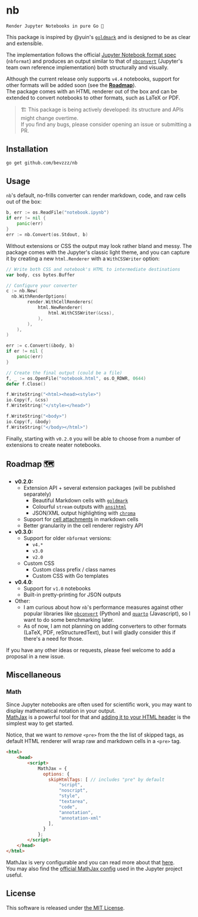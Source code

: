 # nb

	Render Jupyter Notebooks in pure Go 📔

This package is inspired by @yuin's [`goldmark`](https://github.com/yuin/goldmark) and is designed to be as clear and extensible.

The implementation follows the official [Jupyter Notebook format spec](https://nbformat.readthedocs.io/en/latest/format_description.html#the-notebook-file-format) (`nbformat`) and produces an output similar to that of [`nbconvert`](https://github.com/jupyter/nbconvert) (Jupyter's team own reference implementation) both structurally and visually. 

Although the current release only supports `v4.4` notebooks, support for other formats will be added soon (see the [**Roadmap**](#roadmap)).    
The package comes with an HTML renderer out of the box and can be extended to convert notebooks to other formats, such as LaTeX or PDF.

> 🏗 This package is being actively developed: its structure and APIs might change overtime.  
> If you find any bugs, please consider opening an issue or submitting a PR.

## Installation

```sh
go get github.com/bevzzz/nb
```

## Usage

`nb`'s default, no-frills converter can render markdown, code, and raw cells out of the box:

```go
b, err := os.ReadFile("notebook.ipynb")
if err != nil {
	panic(err)
}
err := nb.Convert(os.Stdout, b)
```

Without extensions or CSS the output may look rather bland and messy. The package comes with the Jupyter's classic light theme, and you can capture it by creating a new `html.Renderer` with a `WithCSSWriter` option:

```go
// Write both CSS and notebook's HTML to intermediate destinations
var body, css bytes.Buffer

// Configure your converter
c := nb.New(
  nb.WithRenderOptions(
		render.WithCellRenderers(
			html.NewRenderer(
				html.WithCSSWriter(&css),
			),
		),
	),
)

err := c.Convert(&body, b)
if er != nil {
	panic(err)
}

// Create the final output (could be a file)
f, _ := os.OpenFile("notebook.html", os.O_RDWR, 0644)
defer f.Close()

f.WriteString("<html><head><style>")
io.Copy(f, &css)
f.WriteString("</style></head>")

f.WriteString("<body>")
io.Copy(f, &body)
f.WriteString("</body></html>")
```

Finally, starting with `v0.2.0` you will be able to choose from a number of extensions to create neater notebooks.

## Roadmap 🗺

- **v0.2.0:**
	- Extension API + several extension packages (will be published separately)
		- Beautiful Markdown cells with [`goldmark`](https://github.com/yuin/goldmark)
		- Colourful `stream` outputs with [`ansihtml`](https://github.com/robert-nix/ansihtml)
		- JSON/XML output highlighting with [`chroma`](https://github.com/alecthomas/chroma)
	- Support for [cell attachments](https://nbformat.readthedocs.io/en/latest/format_description.html#cell-attachments) in markdown cells
	- Better granularity in the cell renderer registry API
- **v0.3.0:**
	- Support for older `nbformat` versions:
		- `v4.*`
		- `v3.0`
		- `v2.0`
	- Custom CSS
		-  Custom class prefix / class names
		-  Custom CSS with Go templates
- **v0.4.0**:
	- Support for `v1.0` notebooks
	- Built-in pretty-printing for JSON outputs
- Other:
	- I am curious about how `nb`'s performance measures against other popular libraries like [`nbconvert`](https://github.com/jupyter/nbconvert) (Python) and [`quarto`](https://github.com/quarto-dev/quarto-cli) (Javascript), so I want to do some benchmarking later.
	- As of now, I am not planning on adding converters to other formats (LaTeX, PDF, reStructuredText), but I will gladly consider this if there's a need for those.

If you have any other ideas or requests, please feel welcome to add a proposal in a new issue.

## Miscellaneous

### Math

Since Jupyter notebooks are often used for scientific work, you may want to display mathematical notation in your output.  
[MathJax](https://www.mathjax.org) is a powerful tool for that and [adding it to your  HTML header](https://www.mathjax.org/#gettingstarted) is the simplest way to get started.

Notice, that we want to _remove_ `<pre>` from the the list of skipped tags, as default HTML renderer will wrap raw and markdown cells in a `<pre>` tag.

```html
<html>
	<head>
		<script>
		    MathJax = {
		      options: {
		        skipHtmlTags: [ // includes "pre" by default
			        "script",
			        "noscript",
			        "style",
			        "textarea",
			        "code",
			        "annotation",
			        "annotation-xml"
			    ],
		      }
		    };
		</script>
	</head>
</html>
```

MathJax is very configurable and you can read more about that [here](https://docs.mathjax.org/en/latest/options/document.html#document-options).  
You may also find the [official MathJax config](https://nbformat.readthedocs.io/en/latest/markup.html#mathjax-configuration) used in the Jupyter project useful.

## License

This software is released under [the MIT License](https://opensource.org/license/mit/).
